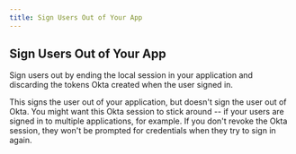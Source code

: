```yaml
---
title: Sign Users Out of Your App
---
```

## Sign Users Out of Your App

Sign users out by ending the local session in your application and discarding the tokens Okta created when the user signed in.

<StackSelector snippet="localsignout"/>

This signs the user out of your application, but doesn't sign the user out of Okta. You might want this Okta session to stick around -- if your users are signed in to multiple applications, for example. If you don't revoke the Okta session, they won't be prompted for credentials when they try to sign in again.
